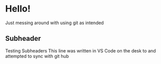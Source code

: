 # Hello!

Just messing around with using git as intended 

## Subheader

Testing Subheaders
This line was written in VS Code on the desk to and attempted to sync with git hub 
